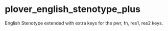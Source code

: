 # plover_english_stenotype_plus
English Stenotype extended with extra keys for the pwr, fn, res1, res2 keys.
